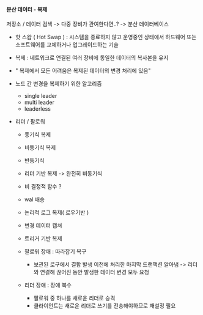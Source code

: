 #### 분산 데이터 - 복제 

저장소 / 데이터 검색 -> 다중 장비가 관여한다면..? 
-> 분산 데이터베이스 

- 핫 스왑 ( Hot Swap ) : 시스템을 종료하지 않고 운영중인 상태에서 하드웨어 또는 소프트웨어를 교체하거나 업그레이드하는 기술
- 복제 : 네트워크로 연결된 여러 장비에 동일한 데이터의 복사본을 유지
- " 복제에서 모든 어려움은 복제된 데이터의 변경 처리에 있음" 

- 노드 간 변경을 복제하기 위한 알고리즘
  + single leader
  + multi leader
  + leaderless


- 리더 / 팔로워  
  - 동기식 복제
  - 비동기식 복제
  - 반동기식 
  - 리더 기반 복제 -> 완전히 비동기식
  - 비 결정적 함수 ?
  - wal 배송
  - 논리적 로그 복제( 로우기반 )
  - 변경 데이터 캡쳐
  - 트리거 기반 복제 


  - 팔로워 장애 : 따라잡기 복구
    + 보관된 로구에서 결함 발생 이전에 처리한 마지막 드랜잭션 알아냄 -> 리더와 연결해 끊어진 동안 발생한 데이터 변경 모두 요청
  - 리더 장애 : 장애 복수
    + 팔로워 중 하나를 새로운 리더로 승격
    + 클라이언트는 새로운 리더로 쓰기를 전송해야하므로 재설정 필요 
